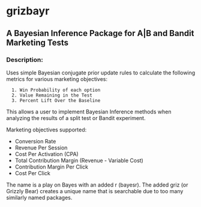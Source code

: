 # grizbayr

## A Bayesian Inference Package for A|B and Bandit Marketing Tests

### Description:

Uses simple Bayesian conjugate prior update rules to calculate the following metrics for various marketing objectives:

      1. Win Probability of each option
      2. Value Remaining in the Test
      3. Percent Lift Over the Baseline
      
This allows a user to implement Bayesian Inference methods when analyzing the results of a split test or Bandit experiment.
      
Marketing objectives supported:

 - Conversion Rate
 - Revenue Per Session 
 - Cost Per Activation (CPA)
 - Total Contribution Margin (Revenue - Variable Cost)
 - Contribution Margin Per Click
 - Cost Per Click


The name is a play on Bayes with an added r (bayesr). The added griz (or Grizzly Bear) creates a unique name that is searchable due to too many similarly named packages.
